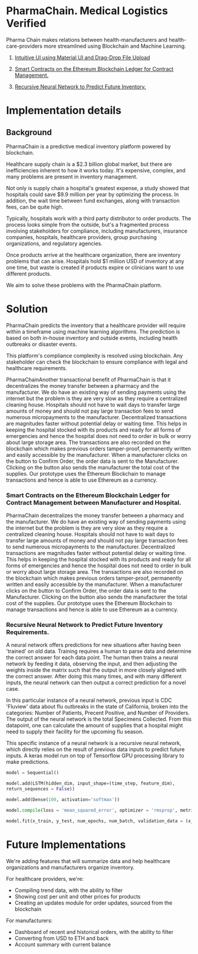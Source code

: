 # PharmaChain. Medical Logistics Verified
Pharma Chain makes relations between health-manufacturers and health-care-providers more streamlined using Blockchain and Machine Learning.

1. [Intuitive UI using Material UI and Drag-Drop File Upload](#UI)

2. [Smart Contracts on the Ethereum Blockchain Ledger for Contract Management.](#bc)

3. [Recursive Neural Network to Predict Future Inventory.](#rnn)

# Implementation details

## Background
PharmaChain is a predictive medical inventory platform powered by blockchain.

Healthcare supply chain is a $2.3 billion global market, but there are inefficiencies inherent to how it works today. It's expensive, complex, and many problems are present in inventory management.

Not only is supply chain a hospital's greatest expense, a study showed that hospitals could save $9.9 million per year by optimizing the process. In addition, the wait time between fund exchanges, along with transaction fees, can be quite high.

Typically, hospitals work with a third party distributor to order products. The process looks simple from the outside, but's a fragmented process involving stakeholders for compliance, including manufacturers, insurance companies, hospitals, healthcare providers, group purchasing organizations, and regulatory agencies.

Once products arrive at the healthcare organization, there are inventory problems that can arise. Hospitals hold $1 million USD of inventory at any one time, but waste is created if products expire or clinicians want to use different products.

We aim to solve these problems with the PharmaChain platform.

# Solution
PharmaChain predicts the inventory that a healthcare provider will require within a timeframe using machine learning algorithms. The prediction is based on both in-house inventory and outside events, including health outbreaks or disaster events.

This platform's compliance complexity is resolved using blockchain. Any stakeholder can check the blockchain to ensure compliance with legal and healthcare requirements.

PharmaChainAnother transactional benefit of PharmaChain is that it decentralizes the money transfer between a pharmacy and the manufacturer. We do have an existing way of sending payments using the internet but the problem is they are very slow as they require a centralized cleaning house. Hospitals should not have to wait days to transfer large amounts of money and should not pay large transaction fees to send numerous micropayments to the manufacturer. Decentralized transactions are magnitudes faster without potential delay or waiting time. This helps in keeping the hospital stocked with its products and ready for all forms of emergencies and hence the hospital does not need to order in bulk or worry about large storage area. The transactions are also recorded on the blockchain which makes previous orders tamper-proof, permanently written and easily accessible by the manufacturer. When a manufacturer clicks on the button to Confirm Order, the order data is sent to the Manufacturer. Clicking on the button also sends the manufacturer the total cost of the supplies. Our prototype uses the Ethereum Blockchain to manage transactions and hence is able to use Ethereum as a currency.

### <a name="blockchain"></a>Smart Contracts on the Ethereum Blockchain Ledger for Contract Management between Manufacturer and Hospital.

PharmaChain decentralizes the money transfer between a pharmacy and the manufacturer. We do have an existing way of sending payments using the internet but the problem is they are very slow as they require a centralized cleaning house. Hospitals should not have to wait days to transfer large amounts of money and should not pay large transaction fees to send numerous micropayments to the manufacturer. Decentralized transactions are magnitudes faster without potential delay or waiting time. This helps in keeping the hospital stocked with its products and ready for all forms of emergencies and hence the hospital does not need to order in bulk or worry about large storage area. 
The transactions are also recorded on the blockchain which makes previous orders tamper-proof, permanently written and easily accessible by the manufacturer. 
When a manufacturer clicks on the button to Confirm Order, the order data is sent to the Manufacturer. Clicking on the button also sends the manufacturer the total cost of the supplies. Our prototype uses the Ethereum Blockchain to manage transactions and hence is able to use Ethereum as a currency.

### <a name="rnn"></a>Recursive Neural Network to Predict Future Inventory Requirements.
A neural network offers predictions for new situations after having been 'trained' on old data. Training requires a human to parse data and determine the correct answer for each data point. The human then trains a neural network by feeding it data, observing the input, and then adjusting the weights inside the matrix such that the output in more closely aligned with the correct answer. After doing this many times, and with many different inputs, the neural network can then output a correct prediction for a novel case.

In this particular instance of a neural network, previous input is CDC 'Fluview' data about flu outbreaks in the state of California, broken into the categories: Number of Patients, Precent Positive, and Number of Providers. The output of the neural network is the total Specimens Collected. From this datapoint, one can calculate the amount of supplies that a hospital might need to supply their facility for the upcoming flu season.

This specific instance of a neural network is a recursive neural network, which directly relies on the result of previous data inputs to predict future inputs. A keras model run on top of Tensorflow GPU processing library to make predictions.

````python 
model = Sequential()

model.add(LSTM(hidden_dim, input_shape=(time_step, feature_dim),  
return_sequences = False))

model.add(Dense(100, activation='softmax'))

model.compile(loss = 'mean_squared_error', optimizer = 'rmsprop', metrics = ['accuracy'])

model.fit(x_train, y_test, num_epochs, num_batch, validation_data = (x_test, y_test))
````

# Future Implementations

We're adding features that will summarize data and help healthcare organizations and manufacturers organize inventory.

For healthcare providers, we're:
- Compiling trend data, with the ability to filter
- Showing cost per unit and other prices for products
- Creating an updates module for order updates, sourced from the blockchain

For manufacturers:
- Dashboard of recent and historical orders, with the ability to filter
- Converting from USD to ETH and back
- Account summary with current balance
